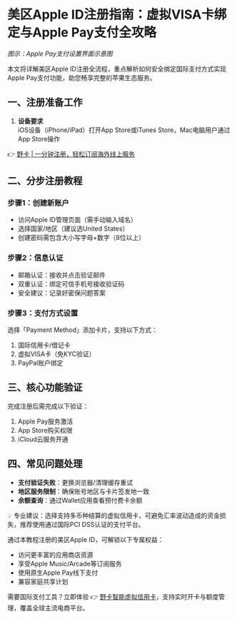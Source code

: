 # 美区Apple ID注册指南：虚拟VISA卡绑定与Apple Pay支付全攻略

*图示：Apple Pay支付设置界面示意图*

本文将详解美区Apple ID注册全流程，重点解析如何安全绑定国际支付方式实现Apple Pay支付功能，助您畅享完整的苹果生态服务。

## 一、注册准备工作
1. **设备要求**  
   iOS设备（iPhone/iPad）打开App Store或iTunes Store，Mac电脑用户通过App Store操作

👉 [野卡 | 一分钟注册，轻松订阅海外线上服务](https://bbtdd.com/yeka)

## 二、分步注册教程
### 步骤1：创建新账户
- 访问Apple ID管理页面（需手动输入域名）
- 选择国家/地区（建议选United States）
- 创建密码需包含大小写字母+数字（8位以上）

### 步骤2：信息认证
- 邮箱认证：接收并点击验证邮件
- 双重认证：绑定可信手机号接收验证码
- 安全建议：记录好密保问题答案

### 步骤3：支付方式设置
选择「Payment Method」添加卡片，支持以下方式：
1. 国际信用卡/借记卡
2. 虚拟VISA卡（免KYC验证）
3. PayPal账户绑定



## 三、核心功能验证
完成注册后需完成以下验证：
1. Apple Pay服务激活
2. App Store购买权限
3. iCloud云服务开通

## 四、常见问题处理
- **支付验证失败**：更换浏览器/清理缓存重试
- **地区服务限制**：确保账号地区与卡片签发地一致
- **余额查询**：通过Wallet应用查看预付费卡余额

💡 专业建议：选择支持多币种结算的虚拟信用卡，可避免汇率波动造成的资金损失，推荐使用通过国际PCI DSS认证的支付平台。

通过本教程注册的美区Apple ID，可解锁以下专属权益：
- 访问更丰富的应用商店资源
- 享受Apple Music/Arcade等订阅服务
- 使用原生Apple Pay线下支付
- 兼容家庭共享计划

需要国际支付工具？立即体验 👉 [野卡智能虚拟信用卡](https://bbtdd.com/yeka)，支持实时开卡与额度管理，覆盖全球主流电商平台。